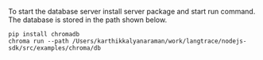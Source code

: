 To start the database server install server package and start run command. The database is stored in the path shown below.

```
pip install chromadb
chroma run --path /Users/karthikkalyanaraman/work/langtrace/nodejs-sdk/src/examples/chroma/db
```